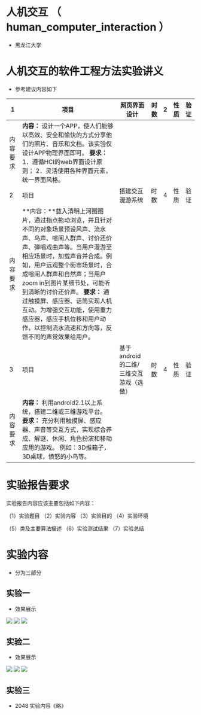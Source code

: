 # 人机交互 （ human_computer_interaction ）
- 黑龙江大学

# 人机交互的软件工程方法实验讲义

- 参考建议内容如下

| 1          | 项目                                                         | 网页界面设计                           | 时数 | 2    | 性质 | 验证 |
| ---------- | ------------------------------------------------------------ | -------------------------------------- | ---- | ---- | ---- | ---- |
| 内容  要求 | **内容：** 设计一个APP，使人们能够以高效、安全和愉快的方式分享他们的照片、音乐和文档。该实验仅设计APP物理界面即可。  **要求：**   1．遵循HCI的web界面设计原则；  2．灵活使用各种界面元素，统一界面风格。 |                                        |      |      |      |      |
| 2          | 项目                                                         | 搭建交互漫游系统                       | 时数 | 4    | 性质 | 验证 |
| 内容  要求 | **内容：**载入清明上河图图片，通过指点拖动浏览，并且针对不同的对象场景预设风声、流水声、鸟声、喧闹人群声、讨价还价声、弹唱戏曲声等。当用户漫游至相应场景时，加载声音并合成。例如，用户远观整个街市场景时，合成喧闹人群声和自然声；当用户zoom in到图片某细节处，可能听到清晰的讨价还价声。  **要求：** 通过触摸屏、感应器、话筒实现人机互动。为增强交互功能，使用重力感应器，感应手机位移和用户动作，以控制流水流速和方向等，反馈不同的声觉效果给用户。 |                                        |      |      |      |      |
| 3          | 项目                                                         | 基于android的二维/三维交互游戏（选做） | 时数 | 4    | 性质 | 验证 |
| 内容  要求 | **内容：** 利用android2.1以上系统，搭建二维或三维游戏平台。  **要求：** 充分利用触摸屏、感应器、声音等交互方式，实现综合养成、解谜、休闲、角色扮演和移动应用的游戏。  例如：3D推箱子，3D桌球，愤怒的小鸟等。 |                                        |      |      |      |      |

# 实验报告要求

实验报告内容应该主要包括如下内容：

（1）实验题目  （2）实验内容  （3）实验目的  （4）实验环境

（5）类及主要算法描述  （6）实验测试结果  （7）实验总结

 
# 实验内容

- 分为三部分

## 实验一

- 效果展示

![](https://img-blog.csdnimg.cn/20200723134631862.png)
![](https://img-blog.csdnimg.cn/20200723134658115.png)
![](https://img-blog.csdnimg.cn/20200723134709138.png)

## 实验二

- 效果展示

![](https://img-blog.csdnimg.cn/20200723134813764.png)
![](https://img-blog.csdnimg.cn/20200723134821851.png)
![](https://img-blog.csdnimg.cn/20200723134829903.png)


## 实验三

- 2048 实验内容《略》

